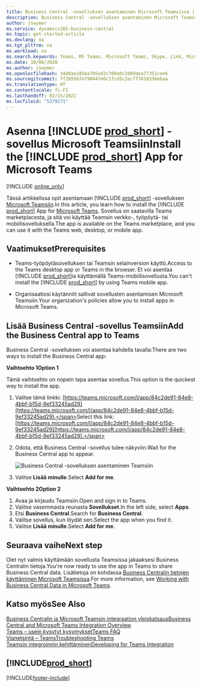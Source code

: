 ```yaml
---
title: Business Central -sovelluksen asentaminen Microsoft Teamsissa | Microsoft Docs
description: Business Central -sovelluksen asentaminen Microsoft Teamsiin.
author: jswymer
ms.service: dynamics365-business-central
ms.topic: get-started-article
ms.devlang: na
ms.tgt_pltfrm: na
ms.workload: na
ms.search.keywords: Teams, MS Teams, Microsoft Teams, Skype, Link, Microsoft 365, collaborate, collaboration, teamwork
ms.date: 10/08/2020
ms.author: jswymer
ms.openlocfilehash: 34d8ae185ba705e42c700a0c2089dea77351cee6
ms.sourcegitcommit: ff2b55b7e790447e0c1fcd5c2ec7f7610338ebaa
ms.translationtype: HT
ms.contentlocale: fi-FI
ms.lasthandoff: 02/15/2021
ms.locfileid: "5379171"
---
```

# <a name="install-the-prod_short-app-for-microsoft-teams"></a><span data-ttu-id="9568a-103">Asenna [!INCLUDE [prod_short](includes/prod_short.md)] -sovellus Microsoft Teamsiin</span><span class="sxs-lookup"><span data-stu-id="9568a-103">Install the [!INCLUDE [prod_short](includes/prod_short.md)] App for Microsoft Teams</span></span>

[!INCLUDE [online_only](includes/online_only.md)]

<span data-ttu-id="9568a-104">Tässä artikkelissa opit asentamaan [!INCLUDE [prod_short](includes/prod_short.md)] -sovelluksen [Microsoft Teamsiin](https://www.microsoft.com/en-us/microsoft-365/microsoft-teams).</span><span class="sxs-lookup"><span data-stu-id="9568a-104">In this article, you learn how to install the [!INCLUDE [prod_short](includes/prod_short.md)] App for [Microsoft Teams](https://www.microsoft.com/en-us/microsoft-365/microsoft-teams).</span></span> <span data-ttu-id="9568a-105">Sovellus on saatavilla Teams marketplacesta, ja sitä voi käyttää Teamsin verkko-, työpöytä- tai mobiilisovelluksella.</span><span class="sxs-lookup"><span data-stu-id="9568a-105">The app is available on the Teams marketplace, and you can use it with the Teams web, desktop, or mobile app.</span></span>

## <a name="prerequisites"></a><span data-ttu-id="9568a-106">Vaatimukset</span><span class="sxs-lookup"><span data-stu-id="9568a-106">Prerequisites</span></span>

- <span data-ttu-id="9568a-107">Teams-työpöytäsovelluksen tai Teamsin selainversion käyttö.</span><span class="sxs-lookup"><span data-stu-id="9568a-107">Access to the Teams desktop app or Teams in the browser.</span></span> <span data-ttu-id="9568a-108">Et voi asentaa [!INCLUDE [prod_short](includes/prod_short.md)]ia käyttämällä Teams-mobiilisovellusta.</span><span class="sxs-lookup"><span data-stu-id="9568a-108">You can't install the [!INCLUDE [prod_short](includes/prod_short.md)] by using Teams mobile app.</span></span>

- <span data-ttu-id="9568a-109">Organisaatiosi käytännöt sallivat sovellusten asentamisen Microsoft Teamsiin.</span><span class="sxs-lookup"><span data-stu-id="9568a-109">Your organization's policies allow you to install apps in Microsoft Teams.</span></span>

## <a name="add-the-business-central-app-to-teams"></a><span data-ttu-id="9568a-110">Lisää Business Central -sovellus Teamsiin</span><span class="sxs-lookup"><span data-stu-id="9568a-110">Add the Business Central app to Teams</span></span>

<span data-ttu-id="9568a-111">Business Central -sovelluksen voi asentaa kahdella tavalla:</span><span class="sxs-lookup"><span data-stu-id="9568a-111">There are two ways to install the Business Central app:</span></span>

<span data-ttu-id="9568a-112">**Vaihtoehto 1**</span><span class="sxs-lookup"><span data-stu-id="9568a-112">**Option 1**</span></span>

<span data-ttu-id="9568a-113">Tämä vaihtoehto on nopein tapa asentaa sovellus.</span><span class="sxs-lookup"><span data-stu-id="9568a-113">This option is the quickest way to install the app.</span></span>

1. <span data-ttu-id="9568a-114">Valitse tämä linkki: [https://teams.microsoft.com/l/app/84c2de91-84e8-4bbf-b15d-9ef33245ad29](https://teams.microsoft.com/l/app/84c2de91-84e8-4bbf-b15d-9ef33245ad29).</span><span class="sxs-lookup"><span data-stu-id="9568a-114">Select this link: [https://teams.microsoft.com/l/app/84c2de91-84e8-4bbf-b15d-9ef33245ad29](https://teams.microsoft.com/l/app/84c2de91-84e8-4bbf-b15d-9ef33245ad29).</span></span>

2. <span data-ttu-id="9568a-115">Odota, että Business Central -sovellus tulee näkyviin.</span><span class="sxs-lookup"><span data-stu-id="9568a-115">Wait for the Business Central app to appear.</span></span>

    ![Business Central -sovelluksen asentaminen Teamsiin](media/teams-install-app.png)

3. <span data-ttu-id="9568a-117">Valitse **Lisää minulle**.</span><span class="sxs-lookup"><span data-stu-id="9568a-117">Select **Add for me**.</span></span>

<span data-ttu-id="9568a-118">**Vaihtoehto 2**</span><span class="sxs-lookup"><span data-stu-id="9568a-118">**Option 2**</span></span>

1. <span data-ttu-id="9568a-119">Avaa ja kirjaudu Teamsiin.</span><span class="sxs-lookup"><span data-stu-id="9568a-119">Open and sign in to Teams.</span></span>
2. <span data-ttu-id="9568a-120">Valitse vasemmasta reunasta **Sovellukset**.</span><span class="sxs-lookup"><span data-stu-id="9568a-120">In the left side, select **Apps**.</span></span>
3. <span data-ttu-id="9568a-121">Etsi **Business Central**.</span><span class="sxs-lookup"><span data-stu-id="9568a-121">Search for **Business Central**.</span></span>
4. <span data-ttu-id="9568a-122">Valitse sovellus, kun löydät sen.</span><span class="sxs-lookup"><span data-stu-id="9568a-122">Select the app when you find it.</span></span>
5. <span data-ttu-id="9568a-123">Valitse **Lisää minulle**.</span><span class="sxs-lookup"><span data-stu-id="9568a-123">Select **Add for me**.</span></span>

## <a name="next-step"></a><span data-ttu-id="9568a-124">Seuraava vaihe</span><span class="sxs-lookup"><span data-stu-id="9568a-124">Next step</span></span>

<span data-ttu-id="9568a-125">Olet nyt valmis käyttämään sovellusta Teamsissa jakaaksesi Business Centralin tietoja.</span><span class="sxs-lookup"><span data-stu-id="9568a-125">You're now ready to use the app in Teams to share Business Central data.</span></span> <span data-ttu-id="9568a-126">Lisätietoja on kohdassa [Business Centralin tietojen käyttäminen Microsoft Teamsissa](across-working-with-teams.md).</span><span class="sxs-lookup"><span data-stu-id="9568a-126">For more information, see [Working with Business Central Data in Microsoft Teams](across-working-with-teams.md).</span></span>

## <a name="see-also"></a><span data-ttu-id="9568a-127">Katso myös</span><span class="sxs-lookup"><span data-stu-id="9568a-127">See Also</span></span>

[<span data-ttu-id="9568a-128">Business Centralin ja Microsoft Teamsin integraation yleiskatsaus</span><span class="sxs-lookup"><span data-stu-id="9568a-128">Business Central and Microsoft Teams Integration Overview</span></span>](across-teams-overview.md)  
[<span data-ttu-id="9568a-129">Teams – usein kysytyt kysymykset</span><span class="sxs-lookup"><span data-stu-id="9568a-129">Teams FAQ</span></span>](teams-faq.md)  
[<span data-ttu-id="9568a-130">Vianetsintä – Teams</span><span class="sxs-lookup"><span data-stu-id="9568a-130">Troubleshooting Teams</span></span>](admin-teams-troubleshooting.md)  
[<span data-ttu-id="9568a-131">Teamsin integroinnin kehittäminen</span><span class="sxs-lookup"><span data-stu-id="9568a-131">Developing for Teams Integration</span></span>](/dynamics365/business-central/dev-itpro/developer/devenv-develop-for-teams)  

## [!INCLUDE[prod_short](includes/free_trial_md.md)]  


[!INCLUDE[footer-include](includes/footer-banner.md)]